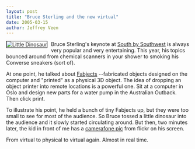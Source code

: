 ```yaml
--- 
layout: post
title: "Bruce Sterling and the new virtual"
date: 2005-03-15
author: Jeffrey Veen
---
```

<a href="http://www.flickr.com/photos/kathryn/6613025/"><img src="http://photos7.flickr.com/6613025_57eb28a657_t_d.jpg" alt="Little Dinosaur" style="float: left; margin-right: 10px; border: 1px solid black" /></a>

Bruce Sterling's keynote at <a href="http://2005.sxsw.com/">South by Southwest</a> is always very popular and very entertaining. This year, his topics bounced around from chemical scanners in your shower to smoking his Converse sneakers (sort of). 

At one point, he talked about <a href="http://wiredblogs.tripod.com/sterling/index.blog?entry_id=1013833">Fabjects</a> --fabricated objects designed on the computer and "printed" as a physical 3D object. The idea of dropping an object printer into remote locations is a powerful one. Sit at a computer in Oslo and design new parts for a water pump in the Australian Outback. Then click print.

To illustrate his point, he held a bunch of tiny Fabjects up, but they were too small to see for most of the audience. So Bruce tossed a little dinosaur into the audience and it slowly started circulating around. But then, two minutes later, the kid in front of me has a <a href="http://www.flickr.com/photos/kathryn/6613025/">camerafone pic</a> from flickr on his screen.

From virtual to physical to virtual again. Almost in real time.


&#8203;